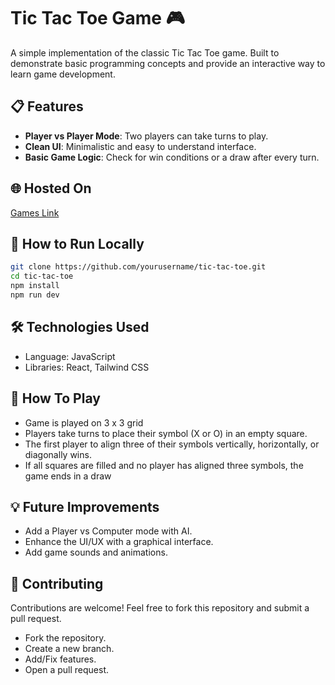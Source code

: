 # Tic Tac Toe Game 🎮

A simple implementation of the classic Tic Tac Toe game. Built to demonstrate basic programming concepts and provide an interactive way to learn game development.

## 📋 Features
- **Player vs Player Mode**: Two players can take turns to play.
- **Clean UI**: Minimalistic and easy to understand interface.
- **Basic Game Logic**: Check for win conditions or a draw after every turn.

## 🌐 Hosted On
  [Games Link](https://smikxgames.vercel.app)

## 🚀 How to Run Locally

   ```bash
   git clone https://github.com/yourusername/tic-tac-toe.git
   cd tic-tac-toe
   npm install
   npm run dev
   ```

## 🛠️ Technologies Used

- Language: JavaScript
- Libraries: React, Tailwind CSS

## 📄 How To Play

- Game is played on 3 x 3 grid
- Players take turns to place their symbol (X or O) in an empty square.
- The first player to align three of their symbols vertically, horizontally, or diagonally wins.
- If all squares are filled and no player has aligned three symbols, the game ends in a draw

## 💡 Future Improvements

- Add a Player vs Computer mode with AI.
- Enhance the UI/UX with a graphical interface.
- Add game sounds and animations.

## 🤝 Contributing

Contributions are welcome! Feel free to fork this repository and submit a pull request.

- Fork the repository.
- Create a new branch.
- Add/Fix features.
- Open a pull request.